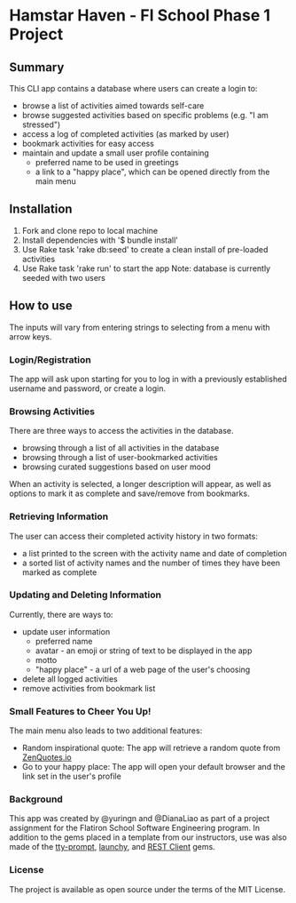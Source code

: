 # Hamstar Haven - FI School Phase 1 Project
## Summary
This CLI app contains a database where users can create a login to:

- browse a list of activities aimed towards self-care
- browse suggested activities based on specific problems (e.g. "I am stressed")
- access a log of completed activities (as marked by user)
- bookmark activities for easy access
- maintain and update a small user profile containing
  - preferred name to be used in greetings
  - a link to a "happy place", which can be opened directly from the main menu

## Installation
1. Fork and clone repo to local machine
2. Install dependencies with '$ bundle install'
3. Use Rake task 'rake db:seed' to create a clean install of pre-loaded activities
4. Use Rake task 'rake run' to start the app
Note: database is currently seeded with two users

## How to use
The inputs will vary from entering strings to selecting from a menu with arrow keys.

### Login/Registration
The app will ask upon starting for you to log in with a previously established username and password, or create a login. 

### Browsing Activities
There are three ways to access the activities in the database.
- browsing through a list of all activities in the database
- browsing through a list of user-bookmarked activities 
- browsing curated suggestions based on user mood

When an activity is selected, a longer description will appear, as well as options to mark it as complete and save/remove from bookmarks.

### Retrieving Information
The user can access their completed activity history in two formats:
- a list printed to the screen with the activity name and date of completion
- a sorted list of activity names and the number of times they have been marked as complete

### Updating and Deleting Information
Currently, there are ways to:
- update user information
  - preferred name
  - avatar - an emoji or string of text to be displayed in the app
  - motto
  - "happy place" - a url of a web page of the user's choosing
- delete all logged activities
- remove activities from bookmark list

### Small Features to Cheer You Up!
The main menu also leads to two additional features:
- Random inspirational quote: The app will retrieve a random quote from [ZenQuotes.io](https://zenquotes.io)
- Go to your happy place: The app will open your default browser and the link set in the user's profile

### Background
This app was created by @yuringn and @DianaLiao as part of a project assignment for the Flatiron School Software Engineering program. In addition to the gems placed in a template from our instructors, use was also made of the [tty-prompt](https://github.com/piotrmurach/tty-prompt), [launchy](https://github.com/copiousfreetime/launchy), and [REST Client](https://github.com/rest-client/rest-client) gems.

### License
The project is available as open source under the terms of the MIT License.